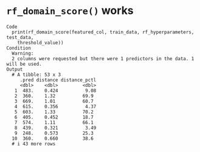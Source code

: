 # `rf_domain_score()` works

    Code
      print(rf_domain_score(featured_col, train_data, rf_hyperparameters, test_data,
        threshold_value))
    Condition
      Warning:
      2 columns were requested but there were 1 predictors in the data. 1 will be used.
    Output
      # A tibble: 53 x 3
         .pred distance distance_pctl
         <dbl>    <dbl>         <dbl>
       1  483.    0.424          9.08
       2  360.    1.32          69.9 
       3  669.    1.01          60.7 
       4  615.    0.356          4.37
       5  603.    1.33          70.2 
       6  405.    0.452         18.7 
       7  574.    1.11          66.1 
       8  439.    0.321          3.49
       9  248.    0.573         25.3 
      10  360.    0.660         38.6 
      # i 43 more rows

